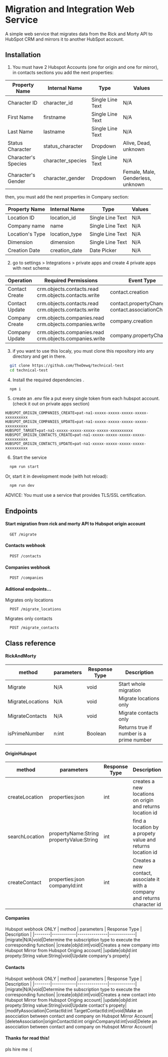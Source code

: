 
# Migration and Integration Web Service

A simple web service that migrates data from the Rick and Morty API to HubSpot CRM and mirrors it to another HubSpot account.


## Installation

1. You must have 2 Hubspot Accounts (one for origin and one for mirror), in contacts sections you add the next properties:

| **Property Name**      | **Internal Name**     | **Type**            | **Values**                        |
|------------------------|------------------------|---------------------|-----------------------------------|
| Character ID           | character_id           | Single Line Text    | N/A                               |
| First Name             | firstname              | Single Line Text    | N/A                               |
| Last Name              | lastname               | Single Line Text    | N/A                               |
| Status Character       | status_character       | Dropdown            | Alive, Dead, unknown              |
| Character's Species    | character_species      | Single Line Text    | N/A                               |
| Character's Gender     | character_gender       | Dropdown            | Female, Male, Genderless, unknown |


then, you must add the next properties in Company section:

| Property Name    | Internal Name   | Type              | Values |
|------------------|-----------------|-------------------|--------|
| Location ID      | location_id     | Single Line Text  | N/A    |
| Company name     | name            | Single Line Text  | N/A    |
| Location's Type  | location_type   | Single Line Text  | N/A    |
| Dimension        | dimension       | Single Line Text  | N/A    |
| Creation Date    | creation_date   | Date Picker       | N/A    |

2. go to settings > Integrations > private apps and create 4 private apps with next schema:
   
| Operation       | Required Permissions                                      | Event Type                |
|-----------------|----------------------------------------------------------|---------------------------|
| Contact Create  | crm.objects.contacts.read crm.objects.contacts.write     | contact.creation          |
| Contact Update  | crm.objects.contacts.read crm.objects.contacts.write     | contact.propertyChange contact.associationChange |
| Company Create  | crm.objects.companies.read crm.objects.companies.write   | company.creation          |
| Company Update  | crm.objects.companies.read crm.objects.companies.write   | company.propertyChange    |

3. if you want to use this localy, you must clone this repository into any directory and get in there.

```bash
  git clone https://github.com/TheDewq/technical-test
  cd technical-test
```

4. Install the required dependencies .

```bash
  npm i
```
5. create an .env file a put every single token from each hubspot account. (check it out on private apps section)
```.env
HUBSPOT_ORIGIN_COMPANIES_CREATE=pat-na1-xxxxx-xxxxx-xxxxx-xxxxx-xxxxxxxxxx
HUBSPOT_ORIGIN_COMPANIES_UPDATE=pat-na1-xxxxx-xxxxx-xxxxx-xxxxx-xxxxxxxxxx
HUBSPOT_TARGET=pat-na1-xxxxx-xxxxx-xxxxx-xxxxx-xxxxxxxxxx
HUBSPOT_ORIGIN_CONTACTS_CREATE=pat-na1-xxxxx-xxxxx-xxxxx-xxxxx-xxxxxxxxxx
HUBSPOT_ORIGIN_CONTACTS_UPDATE=pat-na1-xxxxx-xxxxx-xxxxx-xxxxx-xxxxxxxxxx
```

6. Start the service

```bash
  npm run start 
```
Or, start it in development mode (with hot reload):
```bash
  npm run dev 
```

ADVICE: You must use a service that provides TLS/SSL certification.

## Endpoints

#### Start migration from rick and morty API to Hubspot origin account

```http
  GET /migrate
```

#### Contacts webhook

```http
  POST /contacts
```

#### Companies webhook

```http
  POST /companies
```

#### Aditional endpoints...
Migrates only locations

```http
  POST /migrate_locations
```

Migrates only contacts

```http
  POST /migrate_contacts
```

## Class reference

#### RickAndMorty

| method | parameters | Response Type | Description |
|--------|------------|---------------|-------------|
|Migrate|N/A|void| Start whole migration|
|MigrateLocations|N/A|void| Migrate locations only|
|MigrateContacts|N/A|void| Migrate contacts only|
|isPrimeNumber|n:int|Boolean| Returns true if number is a prime number|

#### OriginHubspot
| method | parameters | Response Type | Description |
|--------|------------|---------------|-------------|
|createLocation|properties:json|int| creates a new locations on origin and returns location id|
|searchLocation|propertyName:String propertyValue:String| int| find a location by a propety value and returns location id|
|createContact|properties:json companyId:int| int | Creates a new contact, associate it with a company and returns character id|

#### Companies
Hubspot webhook ONLY
| method | parameters | Response Type | Description |
|--------|------------|---------------|-------------|
|migrate|N/A|void|Determine the subscription type to execute the corresponding function|
|create|objId:int|void|Creates a new company into Hubspot Mirror from Hubspot Origing account|
|update|objId:int propety:String value:String|void|Update company's propety|

#### Contacts
Hubspot webhook ONLY
| method | parameters | Response Type | Description |
|--------|------------|---------------|-------------|
|migrate|N/A|void|Determine the subscription type to execute the corresponding function|
|create|objId:int|void|Creates a new contact into Hubspot Mirror from Hubspot Origing account|
|update|objId:int propety:String value:String|void|Update contact's propety|
|modifyAssociation|ContactId:int TargetContactId:int|void|Make an asocciation between contact and company on Hubspot Mirror Account|
|deleteAssociation|originContactId:int originCompanyId:int|void|Delete an asocciation between contact and company on Hubspot Mirror Account|

#### Thanks for read this!

pls hire me :( 




